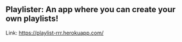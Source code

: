 Playlister: 
An app where you can create your own playlists! 
---------------------------------------------------------------------------------

Link: https://playlist-rrr.herokuapp.com/
